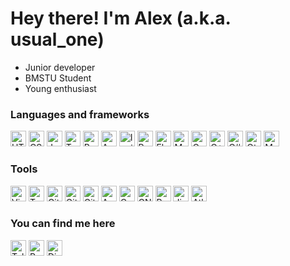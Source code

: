 # Hey there! I'm Alex (a.k.a. usual\_one)

- Junior developer
- BMSTU Student
- Young enthusiast

### Languages and frameworks
<img src="https://cdn.svgporn.com/logos/html-5.svg" alt="HTML" height="25px" />
<img src="https://cdn.svgporn.com/logos/css-3.svg" alt="CSS" height="25px" />
<img src="https://cdn.svgporn.com/logos/javascript.svg" alt="JavaScript" height="25px" />
<img src="https://cdn.svgporn.com/logos/typescript-icon.svg" alt="TypeScript" height="25px" />
<img src="https://cdn.svgporn.com/logos/reactivex.svg" alt="RxJS" height="25px" />
<img src="https://cdn.svgporn.com/logos/angular-icon.svg" alt="Angular" height="25px" />
<img src="https://cdn.svgporn.com/logos/ionic.svg" alt="Ionic" height="25px" />
<img src="https://cdn.svgporn.com/logos/python.svg" alt="Python" height="25px" />
<img src="https://cdn.svgporn.com/logos/flask.svg" alt="Flask" height="25px" />
<img src="https://cdn.svgporn.com/logos/mongodb.svg" alt="MongoDB" height="25px" />
<img src="https://cdn.svgporn.com/logos/c.svg" alt="C" height="25px" />
<img src="https://cdn.svgporn.com/logos/c-plusplus.svg" alt="C++" height="25px" />
<img src="https://cdn.svgporn.com/logos/c-sharp.svg" alt="C#" height="25px" />
<img src="https://cdn.svgporn.com/logos/qt.svg" alt="Qt" height="25px" />
<img src="https://cdn.svgporn.com/logos/markdown.svg" alt="Markdown" height="25px" />

### Tools
<img src="https://cdn.svgporn.com/logos/vim.svg" alt="Vim" height="25px" />
<img src="https://cdn.svgporn.com/logos/terminal.svg" alt="Terminal" height="25px" />
<img src="https://cdn.svgporn.com/logos/git-icon.svg" alt="Git" width="25px" />
<img src="https://cdn.svgporn.com/logos/github-icon.svg" alt="GitHub" width="25px" />
<img src="https://cdn.svgporn.com/logos/gitlab.svg" alt="GitLab" width="25px" />
<img src="https://cdn.svgporn.com/logos/archlinux.svg" alt="Arch Linux" width="25px" />
<img src="https://cdn.svgporn.com/logos/copyleft.svg" alt="Copyleft" height="25px" />
<img src="https://cdn.svgporn.com/logos/gnu.svg" alt="GNU" height="25px" />
<img src="https://cdn.svgporn.com/logos/raspberry-pi.svg" alt="Raspberry Pi" height="25px" />
<img src="https://cdn.svgporn.com/logos/jira.svg" alt="Jira" height="25px" />
<img src="https://cdn.svgporn.com/logos/atlassian.svg" alt="Atlassian" height="25px" />

### You can find me here
<img src="https://cdn.svgporn.com/logos/telegram.svg" alt="Telegram" height="25px" />
<img src="https://cdn.svgporn.com/logos/reddit-icon.svg" alt="Reddit" height="25px" />
<img src="https://cdn.svgporn.com/logos/discord.svg" alt="Discord" height="25px" />

